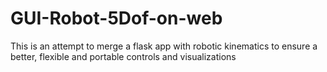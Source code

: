 # GUI-Robot-5Dof-on-web
This is an attempt to merge a flask app with robotic kinematics to ensure a better, flexible and portable controls and visualizations
